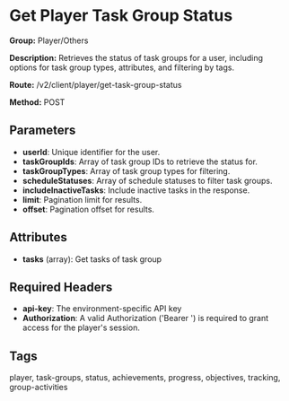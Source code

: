 # Get Player Task Group Status

**Group:** Player/Others

**Description:** Retrieves the status of task groups for a user, including options for task group types, attributes, and filtering by tags.

**Route:** /v2/client/player/get-task-group-status

**Method:** POST

## Parameters

- **userId**: Unique identifier for the user.
- **taskGroupIds**: Array of task group IDs to retrieve the status for.
- **taskGroupTypes**: Array of task group types for filtering.
- **scheduleStatuses**: Array of schedule statuses to filter task groups.
- **includeInactiveTasks**: Include inactive tasks in the response.
- **limit**: Pagination limit for results.
- **offset**: Pagination offset for results.

## Attributes

- **tasks** (array): Get tasks of task group

## Required Headers

- **api-key**: The environment-specific API key
- **Authorization**: A valid Authorization ('Bearer <token>') is required to grant access for the player's session.

## Tags

player, task-groups, status, achievements, progress, objectives, tracking, group-activities
